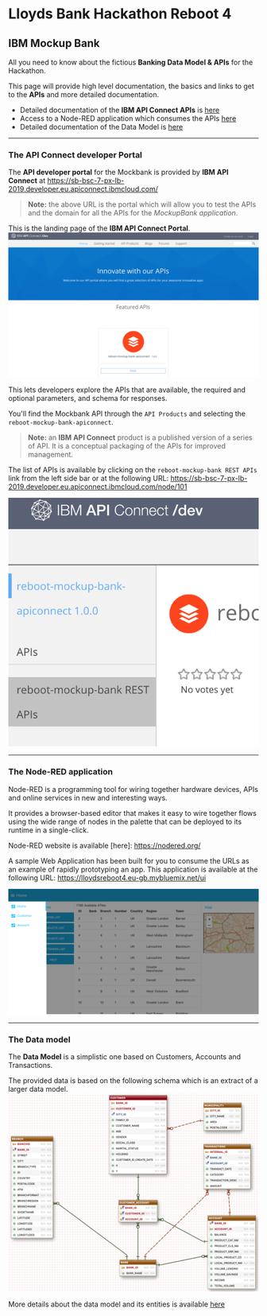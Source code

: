# Lloyds Bank Hackathon Reboot 4

## IBM Mockup Bank
All you need to know about the fictious **Banking Data Model &amp; APIs** for the Hackathon.

This page will provide high level documentation, the basics and links to get to the **APIs** and more detailed documentation.
+ Detailed documentation of the **IBM API Connect APIs** is [here](mockupbank-api-doc.md)
+ Access to a Node-RED application which consumes the APIs [here]()
+ Detailed documentation of the Data Model is [here](datamodel/DataModel.md)

---
### The API Connect developer Portal  

The **API developer portal** for the Mockbank is provided by **IBM API Connect** at
https://sb-bsc-7-px-lb-2019.developer.eu.apiconnect.ibmcloud.com/


> **Note:** the above URL is the portal which will allow you to test the APIs and the domain for all the APIs for the *MockupBank application*.

This is the landing page of the **IBM API Connect Portal**.
![Portal](assets/markdown-img-paste-20191001122301902.png)

This lets developers explore the APIs that are available, the required and optional parameters, and schema for responses.

You'll find the Mockbank API through the `API Products` and selecting the `reboot-mockup-bank-apiconnect`.
> **Note:** an **IBM API Connect** product is a published version of a series of API. It is a conceptual packaging of the APIs for improved management.  

The list of APIs is available by clicking on the `reboot-mockup-bank REST APIs` link from the left side bar or at the following URL: https://sb-bsc-7-px-lb-2019.developer.eu.apiconnect.ibmcloud.com/node/101  

![](assets/markdown-img-paste-20191001122446852.png)

---
### The Node-RED application  
Node-RED is a programming tool for wiring together hardware devices, APIs and online services in new and interesting ways.

It provides a browser-based editor that makes it easy to wire together flows using the wide range of nodes in the palette that can be deployed to its runtime in a single-click.

Node-RED website is available [here]: https://nodered.org/

A sample Web Application has been built for you to consume the URLs as an example of rapidly prototyping an app.
This application is available at the following URL: https://lloydsreboot4.eu-gb.mybluemix.net/ui  

![](assets/markdown-img-paste-20191001123544158.png)

---
### The Data model  

The **Data Model** is a simplistic one based on Customers, Accounts and Transactions.

The provided data is based on the following schema which is an extract of a larger data model.
![](assets/markdown-img-paste-20181129002307908.png)

More details about the data model and its entities is available [here](datamodel/DataModel.md)
